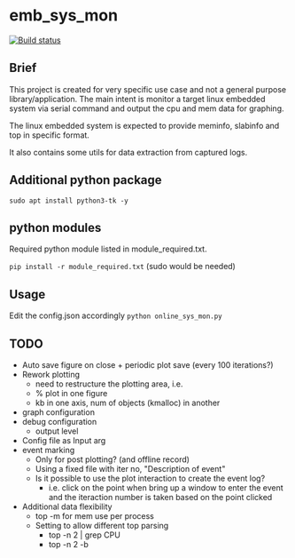 # emb_sys_mon

[![Build status](https://travis-ci.com/chunmeng/emb_sys_mon.svg?master)](https://travis-ci.com/chunmeng/emb_sys_mon)

## Brief
This project is created for very specific use case and not a general purpose library/application.
The main intent is monitor a target linux embedded system via serial command and output the cpu and mem data for graphing.

The linux embedded system is expected to provide meminfo, slabinfo and top in specific format.

It also contains some utils for data extraction from captured logs.

## Additional python package
`sudo apt install python3-tk -y`

## python modules
Required python module listed in module_required.txt.

`pip install -r module_required.txt`
(sudo would be needed)

## Usage
Edit the config.json accordingly
`python online_sys_mon.py`

## TODO
- Auto save figure on close + periodic plot save (every 100 iterations?)
- Rework plotting
  - need to restructure the plotting area, i.e.
  - % plot in one figure
  - kb in one axis, num of objects (kmalloc) in another
- graph configuration
- debug configuration
  - output level
- Config file as Input arg
- event marking
  - Only for post plotting? (and offline record)
  - Using a fixed file with iter no, "Description of event"
  - Is it possible to use the plot interaction to create the event log?
    - i.e. click on the point when bring up a window to enter the event and the iteraction number is taken based on the point clicked
- Additional data flexibility
  - top -m for mem use per process
  - Setting to allow different top parsing
    - top -n 2 | grep CPU
    - top -n 2 -b